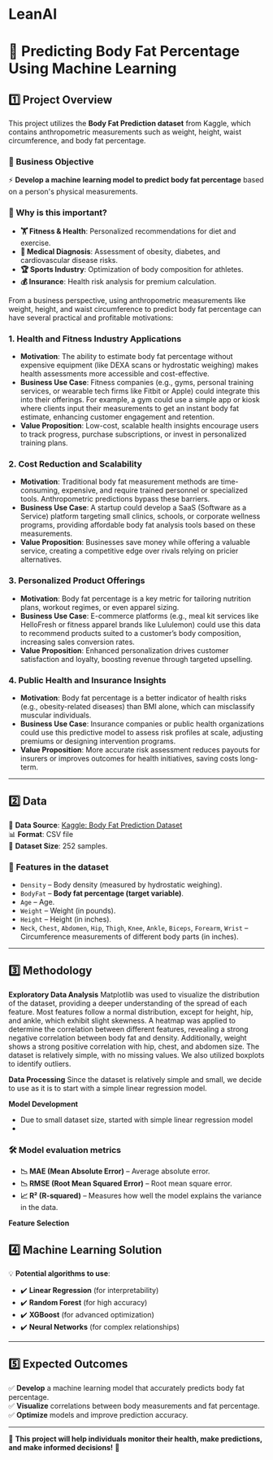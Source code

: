 # LeanAI
# 📌 Predicting Body Fat Percentage Using Machine Learning

## 1️⃣ Project Overview
This project utilizes the **Body Fat Prediction dataset** from Kaggle, which contains anthropometric measurements such as weight, height, waist circumference, and body fat percentage.

### 🔹 Business Objective
⚡ **Develop a machine learning model to predict body fat percentage** based on a person's physical measurements.

### 📌 Why is this important?
- **🏋️ Fitness & Health**: Personalized recommendations for diet and exercise.
- **🏥 Medical Diagnosis**: Assessment of obesity, diabetes, and cardiovascular disease risks.
- **🏆 Sports Industry**: Optimization of body composition for athletes.
- **💰 Insurance**: Health risk analysis for premium calculation.

From a business perspective, using anthropometric measurements like weight, height, and waist circumference to predict body fat percentage can have several practical and profitable motivations:

### 1. Health and Fitness Industry Applications
   - **Motivation**: The ability to estimate body fat percentage without expensive equipment (like DEXA scans or hydrostatic weighing) makes health assessments more accessible and cost-effective.
   - **Business Use Case**: Fitness companies (e.g., gyms, personal training services, or wearable tech firms like Fitbit or Apple) could integrate this into their offerings. For example, a gym could use a simple app or kiosk where clients input their measurements to get an instant body fat estimate, enhancing customer engagement and retention.
   - **Value Proposition**: Low-cost, scalable health insights encourage users to track progress, purchase subscriptions, or invest in personalized training plans.

### 2. Cost Reduction and Scalability
   - **Motivation**: Traditional body fat measurement methods are time-consuming, expensive, and require trained personnel or specialized tools. Anthropometric predictions bypass these barriers.
   - **Business Use Case**: A startup could develop a SaaS (Software as a Service) platform targeting small clinics, schools, or corporate wellness programs, providing affordable body fat analysis tools based on these measurements.
   - **Value Proposition**: Businesses save money while offering a valuable service, creating a competitive edge over rivals relying on pricier alternatives.

### 3. Personalized Product Offerings
   - **Motivation**: Body fat percentage is a key metric for tailoring nutrition plans, workout regimes, or even apparel sizing.
   - **Business Use Case**: E-commerce platforms (e.g., meal kit services like HelloFresh or fitness apparel brands like Lululemon) could use this data to recommend products suited to a customer’s body composition, increasing sales conversion rates.
   - **Value Proposition**: Enhanced personalization drives customer satisfaction and loyalty, boosting revenue through targeted upselling.

### 4. Public Health and Insurance Insights
   - **Motivation**: Body fat percentage is a better indicator of health risks (e.g., obesity-related diseases) than BMI alone, which can misclassify muscular individuals.
   - **Business Use Case**: Insurance companies or public health organizations could use this predictive model to assess risk profiles at scale, adjusting premiums or designing intervention programs.
   - **Value Proposition**: More accurate risk assessment reduces payouts for insurers or improves outcomes for health initiatives, saving costs long-term.

---

## 2️⃣ Data
📂 **Data Source**: [Kaggle: Body Fat Prediction Dataset](https://www.kaggle.com/datasets/fedesoriano/body-fat-prediction-dataset)  
📊 **Format**: CSV file  
💾 **Dataset Size**: 252 samples.

### 🔢 **Features in the dataset**
- `Density` – Body density (measured by hydrostatic weighing).
- `BodyFat` – **Body fat percentage (target variable)**.
- `Age` – Age.
- `Weight` – Weight (in pounds).
- `Height` – Height (in inches).
- `Neck`, `Chest`, `Abdomen`, `Hip`, `Thigh`, `Knee`, `Ankle`, `Biceps`, `Forearm`, `Wrist` – Circumference measurements of different body parts (in inches).

--- 
## 3️⃣ Methodology 
**Exploratory Data Analysis**
Matplotlib was used to visualize the distribution of the dataset, providing a deeper understanding of the spread of each feature. Most features follow a normal distribution, except for height, hip, and ankle, which exhibit slight skewness. A heatmap was applied to determine the correlation between different features, revealing a strong negative correlation between body fat and density. Additionally, weight shows a strong positive correlation with hip, chest, and abdomen size. The dataset is relatively simple, with no missing values. We also utilized boxplots to identify outliers.

**Data Processing**
Since the dataset is relatively simple and small, we decide to use as it is to start with a simple linear regression model.

**Model Development**
- Due to small dataset size, started with simple linear regression model
- 
### 🛠 **Model evaluation metrics**
- **📉 MAE (Mean Absolute Error)** – Average absolute error.
- **📉 RMSE (Root Mean Squared Error)** – Root mean square error.
- **📈 R² (R-squared)** – Measures how well the model explains the variance in the data.

**Feature Selection**

## 4️⃣ Machine Learning Solution 
💡 **Potential algorithms to use**:
- ✔️ **Linear Regression** (for interpretability)
- ✔️ **Random Forest** (for high accuracy)
- ✔️ **XGBoost** (for advanced optimization)
- ✔️ **Neural Networks** (for complex relationships)

---

## 5️⃣ Expected Outcomes
✅ **Develop** a machine learning model that accurately predicts body fat percentage.  
✅ **Visualize** correlations between body measurements and fat percentage.  
✅ **Optimize** models and improve prediction accuracy.  

---

🚀 **This project will help individuals monitor their health, make predictions, and make informed decisions!** 🎯
